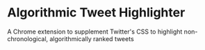 # Algorithmic Tweet Highlighter

A Chrome extension to supplement Twitter's CSS to highlight non-chronological, algorithmically ranked tweets 
